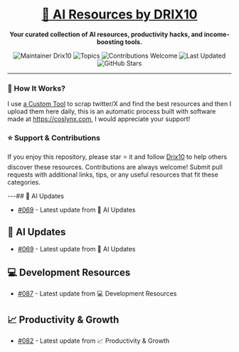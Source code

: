 <div align="center">
  <h1><a href="https://x.com/DRIX_10_" target="_blank">🚀 AI Resources by DRIX10</a></h1>
  <p><strong>Your curated collection of AI resources, productivity hacks, and income-boosting tools.</strong></p>
</div>

<div align="center">
  <img src="https://img.shields.io/badge/Maintainer-Drix10-blue" alt="Maintainer Drix10" />
  <img src="https://img.shields.io/badge/Topics-Productivity%2C%20AI%2C%20Tips%20and%20Tricks-red" alt="Topics" />
  <img src="https://img.shields.io/badge/Contributions-Welcome-brightgreen" alt="Contributions Welcome" />
  <img src="https://img.shields.io/github/last-commit/Drix10/ai-resources?style=flat-square&color=5D6D7E" alt="Last Updated" />
  <img src="https://img.shields.io/github/stars/Drix10/ai-resources?style=social" alt="GitHub Stars" />
</div>

---

### 🧵 How It Works?

I use [a Custom Tool](https://github.com/Drix10/Twitter-Gemini-GitHub-MVP) to scrap twitter/X and find the best resources and then I upload them here daily, this is an automatic process built with software made at https://coslynx.com, I would appreciate your support!

### ⭐️ Support & Contributions

If you enjoy this repository, please star ⭐️ it and follow [Drix10](https://github.com/Drix10) to help others discover these resources. Contributions are always welcome! Submit pull requests with additional links, tips, or any useful resources that fit these categories.

---## 🤖 AI Updates
- [#069](https://github.com/Drix10/ai-resources/blob/main/AI%20Tools%20and%20Resources/resources-069.md) - Latest update from 🤖 AI Updates
## 🤖 AI Updates
- [#069](https://github.com/Drix10/ai-resources/blob/main/AI%20Tools%20and%20Resources/resources-069.md) - Latest update from 🤖 AI Updates

## 💻 Development Resources
- [#087](https://github.com/Drix10/ai-resources/blob/main/Coding%20and%20Software%20Development/resources-087.md) - Latest update from 💻 Development Resources

## 📈 Productivity & Growth
- [#082](https://github.com/Drix10/ai-resources/blob/main/Productivity%20and%20Passive%20Income/resources-082.md) - Latest update from 📈 Productivity & Growth